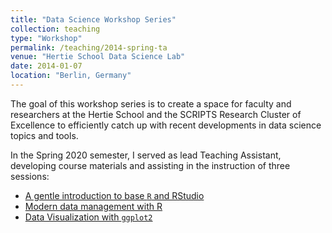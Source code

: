 ```yaml
---
title: "Data Science Workshop Series"
collection: teaching
type: "Workshop"
permalink: /teaching/2014-spring-ta
venue: "Hertie School Data Science Lab"
date: 2014-01-07
location: "Berlin, Germany"
---
```


The goal of this workshop series is to create a space for faculty and researchers at the Hertie School and the SCRIPTS Research Cluster of Excellence to efficiently catch up with recent developments in data science topics and tools.

In the Spring 2020 semester, I served as lead Teaching Assistant, developing course materials and assisting in the instruction of three sessions:

- [A gentle introduction to base `R` and RStudio](https://github.com/hertie-data-science-lab/ds-workshop-r-intro)
- [Modern data management with R](https://github.com/hertie-data-science-lab/ds-workshop-datamanagement)
- [Data Visualization with `ggplot2`](https://github.com/hertie-data-science-lab/ds-workshop-dataviz)
